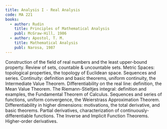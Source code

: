 ```yaml
---
title: Analysis I - Real Analysis
code: MA 221
books:
  - author: Rudin
    title: Principles of Mathematical Analysis
    publ: McGraw-Hill, 1986
  - author: Apostol, T. M. 
    title: Mathematical Analysis
    publ: Narosa, 1987
---
```

Construction of the field of real numbers and the least upper-bound property.
Review of sets, countable & uncountable sets. Metric Spaces: topological
properties, the topology of Euclidean space. Sequences and series. Continuity:
definition and basic theorems, uniform continuity, the Intermediate Value
Theorem. Differentiability on the real line: definition, the Mean Value
Theorem. The Riemann-Stieltjes integral: definition and examples, the
Fundamental Theorem of Calculus. Sequences and series of functions, uniform
convergence, the Weierstrass Approximation Theorem. Differentiability in higher
dimensions: motivations, the total derivative, and basic theorems. Partial
derivatives, characterization of continuously-differentiable functions. The
Inverse and Implicit Function Theorems. Higher-order derivatives.
 
